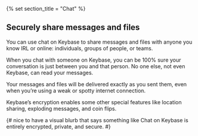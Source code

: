 {% set section_title = "Chat" %}
## Securely share messages and files

You can use chat on Keybase to share messages and files with anyone you know IRL or online: individuals, groups of people, or teams. 

When you chat with someone on Keybase, you can be 100% sure your conversation is just between you and that person. No one else, not even Keybase, can read your messages. 

Your messages and files will be delivered exactly as you sent them, even when you’re using a weak or spotty internet connection. 

Keybase’s encryption enables some other special features like location sharing, exploding messages, and coin flips. 

{# nice to have a visual blurb that says something like Chat on Keybase is entirely encrypted, private, and secure. #}
